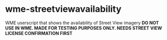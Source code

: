 # wme-streetviewavailability
WME userscript that shows the availability of Street View imagery
__DO NOT USE IN WME. MADE FOR TESTING PURPOSES ONLY. NEEDS STREET VIEW LICENSE CONFIRMATION FIRST__